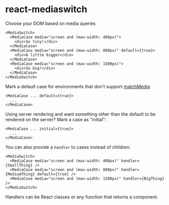 react-mediaswitch
=================

Choose your DOM based on media queries


```
<MediaSwitch>
  <MediaCase media="screen and (max-width: 400px)">
    <div>So tiny!</div>
  </MediaCase>
  <MediaCase media="screen and (max-width: 800px)" default={true}>
    <div>A little bigger</div>
  </MediaCase>
  <MediaCase media="screen and (max-width: 1500px)">
    <div>So big!</div>
  </MediaCase>
</MediaSwitch>
```

Mark a default case for environments that don't support [matchMedia]:

```
<MediaCase ... default={true}>
  ...
</MediaCase>
```

Using server rendering and want something other than the default to be rendered
on the server? Mark a case as "initial":

```
<MediaCase ... initial={true}>
  ...
</MediaCase>
```

You can also provide a `handler` to cases instead of children:

```
<MediaSwitch>
  <MediaCase media="screen and (max-width: 400px)" handler={SmallThing} />
  <MediaCase media="screen and (max-width: 800px)" handler={MediumThing} default={true} />
  <MediaCase media="screen and (max-width: 1500px)" handler={BigThing} />
</MediaSwitch>
```

Handlers can be React classes or any function that returns a component.


[matchMedia]: https://developer.mozilla.org/en-US/docs/Web/API/Window.matchMedia

